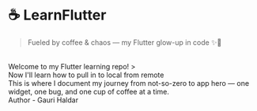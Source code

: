 # ☕ LearnFlutter

> Fueled by coffee & chaos — my Flutter glow-up in code ✨📱
<br>
Welcome to my Flutter learning repo!
>  <br>
Now I'll learn how to pull in to local from remote
<br> This is where I document my journey from not-so-zero to app hero — one widget, one bug, and one cup of coffee at a time.
<br>
Author - Gauri Haldar
